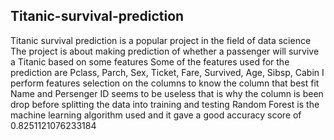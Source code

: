 ## Titanic-survival-prediction
 Titanic survival prediction is a popular project in the field of data science
 The project is about making prediction of whether a passenger will survive a Titanic based on some features
 Some of the features used for the prediction are Pclass, Parch, Sex, Ticket, Fare, Survived, Age, Sibsp, Cabin 
 I perform features selection on the columns to know the column that best fit
 Name and Persenger ID seems to be useless that is why the column is been drop before splitting the data into training and testing
 Random Forest is the machine learning algorithm used and it gave a good accuracy score of  0.8251121076233184
